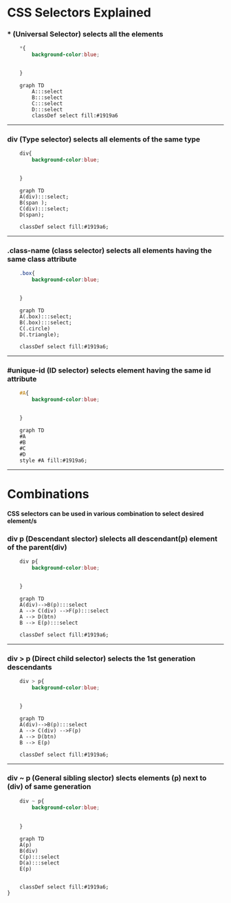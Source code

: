 # CSS Selectors Explained

### * (Universal Selector) selects all the elements 
```css
    *{
        background-color:blue;


    }
```
```mermaid
    graph TD
        A:::select
        B:::select
        C:::select
        D:::select
        classDef select fill:#1919a6

```

***

### div (Type selector) selects all elements of the same type
```css
    div{
        background-color:blue;


    }
```
```mermaid
    graph TD
    A(div):::select;
    B(span );
    C(div):::select;
    D(span);

    classDef select fill:#1919a6;

```

***

### .class-name (class selector) selects all elements having the same class attribute
```css
    .box{
        background-color:blue;


    }

```
```mermaid
    graph TD
    A(.box):::select;
    B(.box):::select;
    C(.circle)
    D(.triangle);

    classDef select fill:#1919a6;
```

***

### #unique-id (ID selector) selects element having the same id attribute 
```css
    #A{
        background-color:blue;


    }
```
```mermaid
    graph TD
    #A
    #B
    #C
    #D
    style #A fill:#1919a6;
```

***

# Combinations

#### CSS selectors can be used in various combination to select desired element/s

### div p (Descendant slector) slelects all descendant(p) element of the parent(div)

```css
    div p{
        background-color:blue;


    }
```
```mermaid
    graph TD
    A(div)-->B(p):::select
    A --> C(div) -->F(p):::select
    A --> D(btn)
    B --> E(p):::select

    classDef select fill:#1919a6;
```

***

### div > p (Direct child selector) selects the 1st generation descendants

```css
    div > p{
        background-color:blue;


    }
```
```mermaid
    graph TD
    A(div)-->B(p):::select
    A --> C(div) -->F(p)
    A --> D(btn)
    B --> E(p)

    classDef select fill:#1919a6;

```

***

### div ~ p (General sibling slector) slects elements (p) next to (div) of same generation

```css
    div ~ p{
        background-color:blue;
        
        
    }
```
```mermaid
    graph TD
    A(p) 
    B(div)
    C(p):::select
    D(a):::select
    E(p)


    classDef select fill:#1919a6;
}






